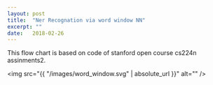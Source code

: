 ```yaml
---
layout: post
title:  "Ner Recognation via word window NN"
excerpt: ""
date:   2018-02-26
---
```



This flow chart is based on code of stanford open course cs224n assinments2. 

<span class="fit"><img src="{{ "/images/word_window.svg" | absolute_url }}" alt="" /></span>